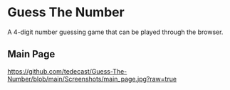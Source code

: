 # Guess The Number
A 4-digit number guessing game that can be played through the browser. 

## Main Page
https://github.com/tedecast/Guess-The-Number/blob/main/Screenshots/main_page.jpg?raw=true
